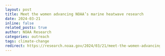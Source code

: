 ```yaml
---
layout: post
title: Meet the women advancing NOAA’s marine heatwave research
date: 2024-03-21
inline: false
related_posts: true
author: NOAA Research
categories: outreach
tags: climate-change
redirect: https://research.noaa.gov/2024/03/21/meet-the-women-advancing-noaas-marine-heatwave-research/
---
```


